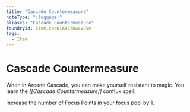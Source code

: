 ```yaml
---
title: "Cascade Countermeasure"
noteType: ":luggage:"
aliases: "Cascade Countermeasure"
foundryId: Item.zkq8iA4ZtHwxvSVm
tags:
  - Item
---
```


# Cascade Countermeasure

When in Arcane Cascade, you can make yourself resistant to magic. You learn the _[[Cascade Countermeasure]]_ conflux spell.

Increase the number of Focus Points in your focus pool by 1.

